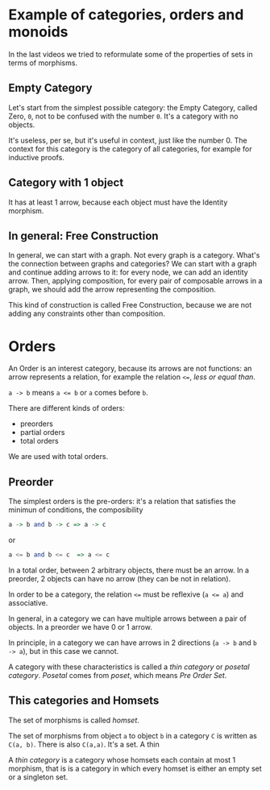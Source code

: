 Example of categories, orders and monoids
=========================================

In the last videos we tried to reformulate some of the properties of sets in terms of morphisms.

## Empty Category
Let's start from the simplest possible category: the Empty Category, called Zero, `0`, not to be confused with the number `0`. It's a category with no objects.

It's useless, per se, but it's useful in context, just like the number 0. The context for this category is the category of all categories, for example for inductive proofs.

## Category with 1 object
It has at least 1 arrow, because each object must have the Identity morphism.

## In general: Free Construction
In general, we can start with a graph. Not every graph is a category. What's the connection between graphs and categories? We can start with a graph and continue adding arrows to it: for every node, we can add an identity arrow. Then, applying composition, for every pair of composable arrows in a graph, we should add the arrow representing the composition.

This kind of construction is called Free Construction, because we are not adding any constraints other than composition.

# Orders
An Order is an interest category, because its arrows are not functions: an arrow represents a relation, for example the relation `<=`, *less or equal than*.

`a -> b` means `a <= b` or `a` comes before `b`.

There are different kinds of orders:

* preorders
* partial orders
* total orders

We are used with total orders.

## Preorder
The simplest orders is the pre-orders: it's a relation that satisfies the minimun of conditions, the composibility

```haskell
a -> b and b -> c => a -> c
```

or

```haskell
a <= b and b <= c  => a <= c
```

In a total order, between 2 arbitrary objects, there must be an arrow. In a preorder, 2 objects can have no arrow (they can be not in relation).

In order to be a category, the relation `<=` must be reflexive (`a <= a`) and associative.

In general, in a category we can have multiple arrows between a pair of objects. In a preorder we have 0 or 1 arrow.

In principle, in a category we can have arrows in 2 directions (`a -> b` and `b -> a`), but in this case we cannot.

A category with these characteristics is called a *thin category* or *posetal category*. *Posetal* comes from *poset*, which means *Pre Order Set*.


## This categories and Homsets
The set of morphisms is called *homset*.

The set of morphisms from object `a` to object `b` in a category `C` is written as `C(a, b)`. There is also `C(a,a)`. It's a set. A thin 

A *thin category* is a category whose homsets each contain at most 1 morphism, that is is a category in which every homset is either an empty set or a singleton set.


